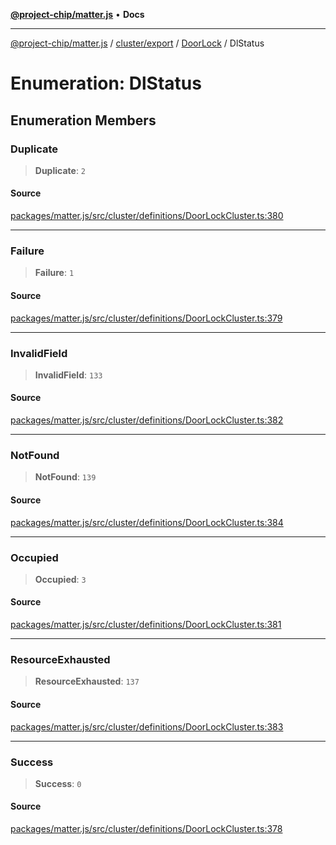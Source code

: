 [**@project-chip/matter.js**](../../../../../README.md) • **Docs**

***

[@project-chip/matter.js](../../../../../modules.md) / [cluster/export](../../../README.md) / [DoorLock](../README.md) / DlStatus

# Enumeration: DlStatus

## Enumeration Members

### Duplicate

> **Duplicate**: `2`

#### Source

[packages/matter.js/src/cluster/definitions/DoorLockCluster.ts:380](https://github.com/project-chip/matter.js/blob/7a8cbb56b87d4ccf34bec5a9a95ab40a1711324f/packages/matter.js/src/cluster/definitions/DoorLockCluster.ts#L380)

***

### Failure

> **Failure**: `1`

#### Source

[packages/matter.js/src/cluster/definitions/DoorLockCluster.ts:379](https://github.com/project-chip/matter.js/blob/7a8cbb56b87d4ccf34bec5a9a95ab40a1711324f/packages/matter.js/src/cluster/definitions/DoorLockCluster.ts#L379)

***

### InvalidField

> **InvalidField**: `133`

#### Source

[packages/matter.js/src/cluster/definitions/DoorLockCluster.ts:382](https://github.com/project-chip/matter.js/blob/7a8cbb56b87d4ccf34bec5a9a95ab40a1711324f/packages/matter.js/src/cluster/definitions/DoorLockCluster.ts#L382)

***

### NotFound

> **NotFound**: `139`

#### Source

[packages/matter.js/src/cluster/definitions/DoorLockCluster.ts:384](https://github.com/project-chip/matter.js/blob/7a8cbb56b87d4ccf34bec5a9a95ab40a1711324f/packages/matter.js/src/cluster/definitions/DoorLockCluster.ts#L384)

***

### Occupied

> **Occupied**: `3`

#### Source

[packages/matter.js/src/cluster/definitions/DoorLockCluster.ts:381](https://github.com/project-chip/matter.js/blob/7a8cbb56b87d4ccf34bec5a9a95ab40a1711324f/packages/matter.js/src/cluster/definitions/DoorLockCluster.ts#L381)

***

### ResourceExhausted

> **ResourceExhausted**: `137`

#### Source

[packages/matter.js/src/cluster/definitions/DoorLockCluster.ts:383](https://github.com/project-chip/matter.js/blob/7a8cbb56b87d4ccf34bec5a9a95ab40a1711324f/packages/matter.js/src/cluster/definitions/DoorLockCluster.ts#L383)

***

### Success

> **Success**: `0`

#### Source

[packages/matter.js/src/cluster/definitions/DoorLockCluster.ts:378](https://github.com/project-chip/matter.js/blob/7a8cbb56b87d4ccf34bec5a9a95ab40a1711324f/packages/matter.js/src/cluster/definitions/DoorLockCluster.ts#L378)
